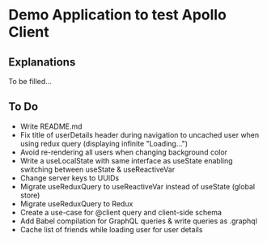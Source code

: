 # Demo Application to test Apollo Client

## Explanations

To be filled...

## To Do

* Write README.md
* Fix title of userDetails header during navigation to uncached user when using redux query (displaying infinite "Loading...")
* Avoid re-rendering all users when changing background color
* Write a useLocalState with same interface as useState enabling switching between useState & useReactiveVar
* Change server keys to UUIDs
* Migrate useReduxQuery to useReactiveVar instead of useState (global store)
* Migrate useReduxQuery to Redux
* Create a use-case for @client query and client-side schema
* Add Babel compilation for GraphQL queries & write queries as .graphql
* Cache list of friends while loading user for user details